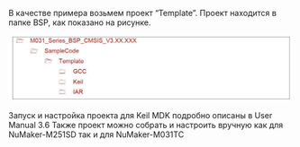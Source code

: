 В качестве примера возьмем проект “Template”. Проект находится в папке BSP, как показано на рисунке.  

![alt-текст](https://github.com/PivnevNikolay/Nuvoton-Development-Tool/blob/master/photos/002.jpg "")  

Запуск и настройка проекта для Keil MDK подробно описаны в User Manual 3.6
Также проект можно собрать и настроить вручную как для NuMaker-M251SD так и для NuMaker-M031TC

